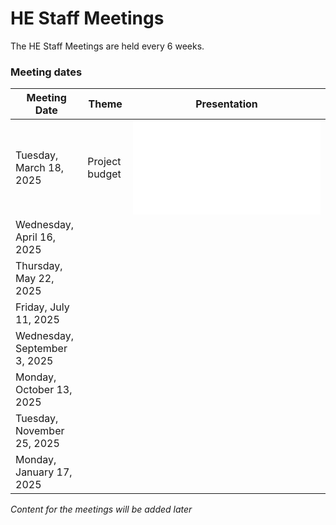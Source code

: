 # HE Staff Meetings

The HE Staff Meetings are held every 6 weeks.

### Meeting dates

| Meeting Date          | Theme         | Presentation     |
|-----------------------|--------------------|---------------------|
| Tuesday, March 18, 2025   |      Project budget           |![powerpoint](../../GeneralDepartment/Appendices/Presentatie_HE_afdelingsbestuur_20250318_final_version.pdf) |
| Wednesday, April 16, 2025 |                |                     |
| Thursday, May 22, 2025  |                  |                     |
| Friday, July 11, 2025    |                  |                     |
| Wednesday, September 3, 2025 |            |                     |
| Monday, October 13, 2025 |              |                     |
| Tuesday, November 25, 2025 |               |                     |
| Monday, January 17, 2025 |                  |                     |


*Content for the meetings will be added later*

